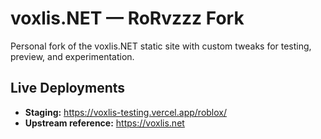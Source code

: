 # voxlis.NET — RoRvzzz Fork

Personal fork of the voxlis.NET static site with custom tweaks for testing, preview, and experimentation.

## Live Deployments
- **Staging:** <https://voxlis-testing.vercel.app/roblox/>
- **Upstream reference:** <https://voxlis.net>


